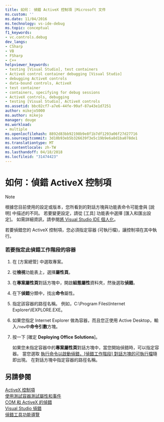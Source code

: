 ```yaml
---
title: 如何： 偵錯 ActiveX 控制項 |Microsoft 文件
ms.custom: ''
ms.date: 11/04/2016
ms.technology: vs-ide-debug
ms.topic: conceptual
f1_keywords:
- vc.controls.debug
dev_langs:
- CSharp
- VB
- FSharp
- C++
helpviewer_keywords:
- testing [Visual Studio], test containers
- ActiveX control container debugging [Visual Studio]
- debugging ActiveX controls
- data-bound controls, ActiveX
- test container
- containers, specifying for debug sessions
- ActiveX controls, debugging
- testing [Visual Studio], ActiveX controls
ms.assetid: bbc02cf7-a7e6-44fe-99af-87a43e1d7251
author: mikejo5000
ms.author: mikejo
manager: douge
ms.workload:
- multiple
ms.openlocfilehash: 8892d83bb92198b9e8f1b7df1293a06f27d27716
ms.sourcegitcommit: 3d10b93eb5b326639f3e5c19b9e6a8d1ba078de1
ms.translationtype: MT
ms.contentlocale: zh-TW
ms.lasthandoff: 04/18/2018
ms.locfileid: "31474423"
---
```

# <a name="how-to-debug-an-activex-control"></a>如何：偵錯 ActiveX 控制項
> [!NOTE]
>  根據您目前使用的設定或版本，您所看到的對話方塊與功能表命令可能會與 [說明] 中描述的不同。 若要變更設定，請從 [工具] 功能表中選擇 [匯入和匯出設定]。 如需詳細資訊，請參閱[將 Visual Studio IDE 個人化](../ide/personalizing-the-visual-studio-ide.md)。  
  
 若要偵錯您的 ActiveX 控制項，您必須指定容器 (可執行檔)，讓控制項在其中執行。  
  
### <a name="to-specify-a-container-for-the-debug-session"></a>若要指定此偵錯工作階段的容器  
  
1.  在 [方案總管] 中選取專案。  
  
2.  從**檢視**功能表上，選擇**屬性頁**。  
  
3.  在**專案屬性頁**對話方塊中，開啟**組態屬性**資料夾，然後選取**偵錯**。  
  
4.  在下**偵錯**分類中，找出**命令**屬性。  
  
5.  指定該容器的路徑名稱。 例如，C:\Program Files\Internet Explorer\IEXPLORE.EXE。  
  
6.  如果您指定 Internet Explorer 做為容器，而且您正使用 Active Desktop，輸入`/new`中**命令引數**方塊。  
  
7.  按一下 [確定 **Deploying Office Solutions**]。  
  
     如果您未指定容器中的**專案屬性頁**對話方塊中，當您開始偵錯時，可以指定容器。 當您選取 [執行命令以啟動偵錯，[偵錯工作階段] 對話方塊的可執行檔](../debugger/executable-for-debugging-session-dialog-box.md)隨即出現。 在對話方塊中指定容器的路徑名稱。  
  
## <a name="see-also"></a>另請參閱  
 [ActiveX 控制項](/cpp/mfc/activex-controls)   
 [使用測試容器測試屬性和事件](/cpp/mfc/testing-properties-and-events-with-test-container)   
 [COM 和 ActiveX 的偵錯](../debugger/com-and-activex-debugging.md)   
 [Visual Studio 偵錯](../debugger/index.md)  
 [偵錯工具功能導覽](../debugger/debugger-feature-tour.md)